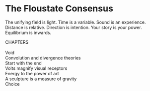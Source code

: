 # The Floustate Consensus


The unifying field is light. Time is a variable. Sound is an experience. Distance is relative. Direction is intention. Your story is your power. Equilibrium is inwards.

CHAPTERS
<br><br>
Void<br>
Convolution and divergence theories<br>
Start with the end<br>
Volts magnify visual receptors<br>
Energy to the power of art<br>
A sculpture is a measure of gravity<br>
Choice<br>

